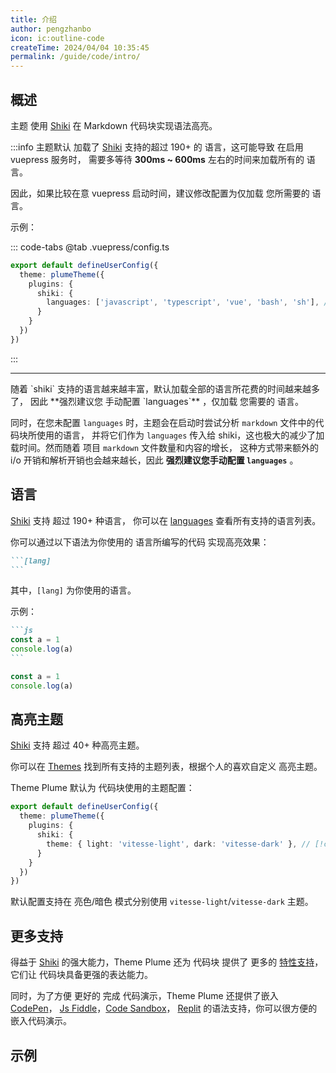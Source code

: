 ```yaml
---
title: 介绍
author: pengzhanbo
icon: ic:outline-code
createTime: 2024/04/04 10:35:45
permalink: /guide/code/intro/
---
```


## 概述

主题 使用 [Shiki](https://shiki.style/) 在 Markdown 代码块实现语法高亮。

:::info
主题默认 加载了 [Shiki](https://shiki.style/) 支持的超过 190+ 的 语言，这可能导致 在启用 vuepress 服务时，
需要多等待 **300ms ~ 600ms** 左右的时间来加载所有的 语言。

因此，如果比较在意 vuepress 启动时间，建议修改配置为仅加载 您所需要的 语言。

示例：

::: code-tabs
@tab .vuepress/config.ts

```ts
export default defineUserConfig({
  theme: plumeTheme({
    plugins: {
      shiki: {
        languages: ['javascript', 'typescript', 'vue', 'bash', 'sh'], // [!code highlight]
      }
    }
  })
})
```

:::

---

<Badge type="warning" text="v1.0.0-rc.105 更新" />
随着 `shiki` 支持的语言越来越丰富，默认加载全部的语言所花费的时间越来越多了，
因此 **强烈建议您 手动配置 `languages`** ，仅加载 您需要的 语言。

同时，在您未配置 `languages` 时，主题会在启动时尝试分析 `markdown` 文件中的代码块所使用的语言，
并将它们作为 `languages` 传入给 shiki，这也极大的减少了加载时间。然而随着 项目 `markdown` 文件数量和内容的增长，
这种方式带来额外的 i/o 开销和解析开销也会越来越长，因此 **强烈建议您手动配置 `languages`** 。

## 语言

[Shiki](https://shiki.style/) 支持 超过 190+ 种语言，
你可以在 [languages](https://shiki.style/languages) 查看所有支持的语言列表。

你可以通过以下语法为你使用的 语言所编写的代码 实现高亮效果：

````md
```[lang]
```
````

其中，`[lang]` 为你使用的语言。

示例：

````md
```js
const a = 1
console.log(a)
```
````

```js
const a = 1
console.log(a)
```

## 高亮主题

[Shiki](https://shiki.style/) 支持 超过 40+ 种高亮主题。

你可以在 [Themes](https://shiki.style/themes) 找到所有支持的主题列表，根据个人的喜欢自定义
高亮主题。

Theme Plume 默认为 代码块使用的主题配置：

```ts
export default defineUserConfig({
  theme: plumeTheme({
    plugins: {
      shiki: {
        theme: { light: 'vitesse-light', dark: 'vitesse-dark' }, // [!code highlight]
      }
    }
  })
})
```

默认配置支持在 亮色/暗色 模式分别使用 `vitesse-light`/`vitesse-dark` 主题。

## 更多支持

得益于 [Shiki](https://shiki.style/) 的强大能力，Theme Plume 还为 代码块
提供了 更多的 [特性支持](./特性支持.md)，它们让 代码块具备更强的表达能力。

同时，为了方便 更好的 完成 代码演示，Theme Plume 还提供了嵌入 [CodePen](../代码演示/codepen.md)，
[Js Fiddle](../代码演示/jsFiddle.md)，[Code Sandbox](../代码演示/codeSandbox.md)，
[Replit](../代码演示/replit.md) 的语法支持，你可以很方便的嵌入代码演示。

## 示例

<!-- @include: ../../snippet/code-block.snippet.md -->
